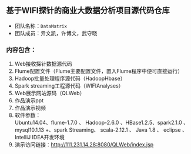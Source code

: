 ﻿## 基于WIFI探针的商业大数据分析项目源代码仓库

- 团队名称：`DataMatrix`
- 团队成员：亓文凯，许博文，武守晓

### 内容包含：

1. Web接收探针数据源代码
2. Flume配置文件（Flume主要配置文件，置入Flume程序中便可直接运行）
3. Hadoop批量处理程序源代码（HadoopHbase）
4. Spark streaming工程源代码（WIFIAnalyses）
5. Web展示网站源码（QLWeb）  
6. 作品演示ppt  
7. 作品演示视频  
8. 软件参数：  
Ubuntu14.04、flume-1.7.0 、 Hadoop-2.6.0 、HBase1.2.5、spark2.1.0 、mysql10.1.13 +、spark Streaming、
scala-2.12.1 、 Java 1.8 、  eclipse 、IntelliJ IDEA开发环境  
9. 演示访问链接：http://111.231.14.28:8080/QLWeb/index.jsp  